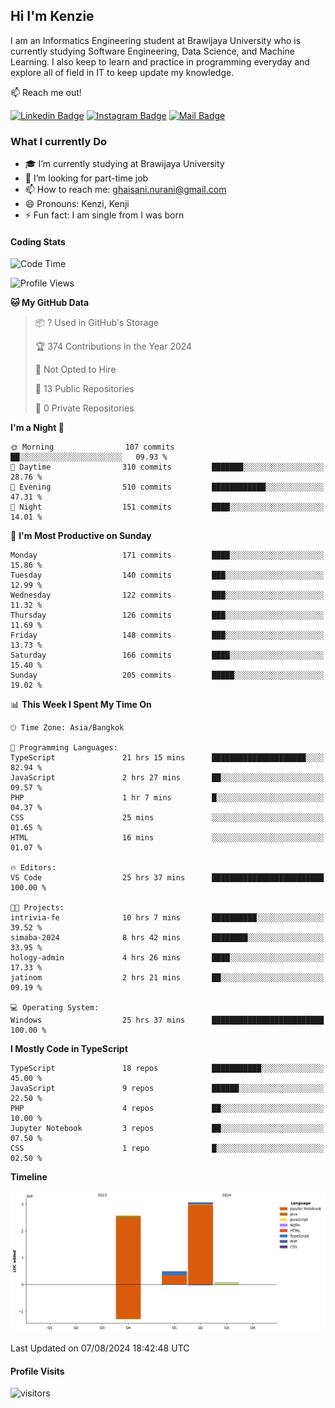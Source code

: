 ## Hi I'm Kenzie


I am an Informatics Engineering student at Brawijaya University who is currently studying Software Engineering, Data Science, and Machine Learning. I also keep to learn and practice in programming everyday and explore all of field in IT to keep update my knowledge.

:mailbox: Reach me out!

[![Linkedin Badge](https://img.shields.io/badge/-Kenzie_Taqiyassar-0e76a8?style=flat&labelColor=0e76a8&logo=linkedin&logoColor=white)](https://www.linkedin.com/in/kenzie-taqiyassar-37458b1aa/) 
[![Instagram Badge](https://img.shields.io/badge/-@__kenziehh_-e84393?style=flat&labelColor=e84393&logo=instagram&logoColor=white)](https://www.instagram.com/_kenziehh/) 
[![Mail Badge](https://img.shields.io/badge/-ghaisani.nurani-c0392b?style=flat&labelColor=c0392b&logo=gmail&logoColor=white)](mailto:ghaisani.nurani@gmail.com)

### What I currently Do

- 🎓 I’m currently studying at Brawijaya University
- 💼 I’m looking for part-time job
- 📫 How to reach me: ghaisani.nurani@gmail.com
- 😄 Pronouns: Kenzi, Kenji
- ⚡ Fun fact: I am single from I was born

#### Coding Stats
<!--START_SECTION:waka-->
![Code Time](http://img.shields.io/badge/Code%20Time-523%20hrs%2058%20mins-blue)

![Profile Views](http://img.shields.io/badge/Profile%20Views-1-blue)

**🐱 My GitHub Data** 

> 📦 ? Used in GitHub's Storage 
 > 
> 🏆 374 Contributions in the Year 2024
 > 
> 🚫 Not Opted to Hire
 > 
> 📜 13 Public Repositories 
 > 
> 🔑 0 Private Repositories 
 > 
**I'm a Night 🦉** 

```text
🌞 Morning                107 commits         ██░░░░░░░░░░░░░░░░░░░░░░░   09.93 % 
🌆 Daytime                310 commits         ███████░░░░░░░░░░░░░░░░░░   28.76 % 
🌃 Evening                510 commits         ████████████░░░░░░░░░░░░░   47.31 % 
🌙 Night                  151 commits         ████░░░░░░░░░░░░░░░░░░░░░   14.01 % 
```
📅 **I'm Most Productive on Sunday** 

```text
Monday                   171 commits         ████░░░░░░░░░░░░░░░░░░░░░   15.86 % 
Tuesday                  140 commits         ███░░░░░░░░░░░░░░░░░░░░░░   12.99 % 
Wednesday                122 commits         ███░░░░░░░░░░░░░░░░░░░░░░   11.32 % 
Thursday                 126 commits         ███░░░░░░░░░░░░░░░░░░░░░░   11.69 % 
Friday                   148 commits         ███░░░░░░░░░░░░░░░░░░░░░░   13.73 % 
Saturday                 166 commits         ████░░░░░░░░░░░░░░░░░░░░░   15.40 % 
Sunday                   205 commits         █████░░░░░░░░░░░░░░░░░░░░   19.02 % 
```


📊 **This Week I Spent My Time On** 

```text
🕑︎ Time Zone: Asia/Bangkok

💬 Programming Languages: 
TypeScript               21 hrs 15 mins      █████████████████████░░░░   82.94 % 
JavaScript               2 hrs 27 mins       ██░░░░░░░░░░░░░░░░░░░░░░░   09.57 % 
PHP                      1 hr 7 mins         █░░░░░░░░░░░░░░░░░░░░░░░░   04.37 % 
CSS                      25 mins             ░░░░░░░░░░░░░░░░░░░░░░░░░   01.65 % 
HTML                     16 mins             ░░░░░░░░░░░░░░░░░░░░░░░░░   01.07 % 

🔥 Editors: 
VS Code                  25 hrs 37 mins      █████████████████████████   100.00 % 

🐱‍💻 Projects: 
intrivia-fe              10 hrs 7 mins       ██████████░░░░░░░░░░░░░░░   39.52 % 
simaba-2024              8 hrs 42 mins       ████████░░░░░░░░░░░░░░░░░   33.95 % 
hology-admin             4 hrs 26 mins       ████░░░░░░░░░░░░░░░░░░░░░   17.33 % 
jatinom                  2 hrs 21 mins       ██░░░░░░░░░░░░░░░░░░░░░░░   09.19 % 

💻 Operating System: 
Windows                  25 hrs 37 mins      █████████████████████████   100.00 % 
```

**I Mostly Code in TypeScript** 

```text
TypeScript               18 repos            ███████████░░░░░░░░░░░░░░   45.00 % 
JavaScript               9 repos             ██████░░░░░░░░░░░░░░░░░░░   22.50 % 
PHP                      4 repos             ██░░░░░░░░░░░░░░░░░░░░░░░   10.00 % 
Jupyter Notebook         3 repos             ██░░░░░░░░░░░░░░░░░░░░░░░   07.50 % 
CSS                      1 repo              █░░░░░░░░░░░░░░░░░░░░░░░░   02.50 % 
```



**Timeline**

![Lines of Code chart](https://raw.githubusercontent.com/kenziehh/kenziehh/master/assets/bar_graph.png)


 Last Updated on 07/08/2024 18:42:48 UTC
<!--END_SECTION:waka-->


#### Profile Visits

![visitors](https://visitor-badge.glitch.me/badge?page_id=kenziehh.kenziehh)





